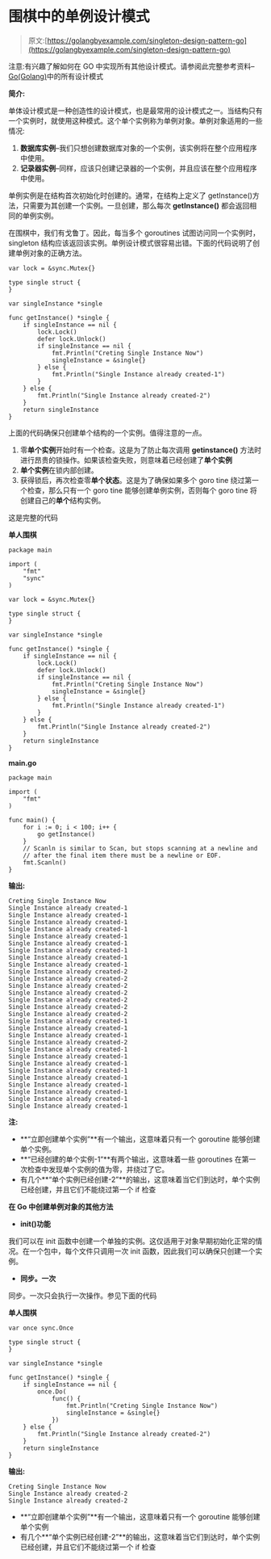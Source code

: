 # 围棋中的单例设计模式

> 原文:[https://golangbyexample.com/singleton-design-pattern-go](https://golangbyexample.com/singleton-design-pattern-go)

注意:有兴趣了解如何在 GO 中实现所有其他设计模式。请参阅此完整参考资料–[Go(Golang)](https://golangbyexample.com/all-design-patterns-golang/)中的所有设计模式

**简介:**

单体设计模式是一种创造性的设计模式，也是最常用的设计模式之一。当结构只有一个实例时，就使用这种模式。这个单个实例称为单例对象。单例对象适用的一些情况:

1.  **数据库实例**–我们只想创建数据库对象的一个实例，该实例将在整个应用程序中使用。
2.  **记录器实例**–同样，应该只创建记录器的一个实例，并且应该在整个应用程序中使用。

单例实例是在结构首次初始化时创建的。通常，在结构上定义了 getInstance()方法，只需要为其创建一个实例。一旦创建，那么每次 **getInstance()** 都会返回相同的单例实例。

在围棋中，我们有戈鲁丁。因此，每当多个 goroutines 试图访问同一个实例时，singleton 结构应该返回该实例。单例设计模式很容易出错。下面的代码说明了创建单例对象的正确方法。

```
var lock = &sync.Mutex{}

type single struct {
}

var singleInstance *single

func getInstance() *single {
    if singleInstance == nil {
        lock.Lock()
        defer lock.Unlock()
        if singleInstance == nil {
            fmt.Println("Creting Single Instance Now")
            singleInstance = &single{}
        } else {
            fmt.Println("Single Instance already created-1")
        }
    } else {
        fmt.Println("Single Instance already created-2")
    }
    return singleInstance
}
```

上面的代码确保只创建单个结构的一个实例。值得注意的一点。

1.  零**单个实例**开始时有一个检查。这是为了防止每次调用 **getinstance()** 方法时进行昂贵的锁操作。如果该检查失败，则意味着已经创建了**单个实例**
2.  **单个实例**在锁内部创建。
3.  获得锁后，再次检查零**单个状态**。这是为了确保如果多个 goro tine 绕过第一个检查，那么只有一个 goro tine 能够创建单例实例，否则每个 goro tine 将创建自己的**单个**结构实例。

这是完整的代码

**单人围棋**

```
package main

import (
    "fmt"
    "sync"
)

var lock = &sync.Mutex{}

type single struct {
}

var singleInstance *single

func getInstance() *single {
    if singleInstance == nil {
        lock.Lock()
        defer lock.Unlock()
        if singleInstance == nil {
            fmt.Println("Creting Single Instance Now")
            singleInstance = &single{}
        } else {
            fmt.Println("Single Instance already created-1")
        }
    } else {
        fmt.Println("Single Instance already created-2")
    }
    return singleInstance
}
```

**main.go**

```
package main

import (
    "fmt"
)

func main() {
    for i := 0; i < 100; i++ {
        go getInstance()
    }
    // Scanln is similar to Scan, but stops scanning at a newline and
    // after the final item there must be a newline or EOF.
    fmt.Scanln()
}
```

**输出:**

```
Creting Single Instance Now
Single Instance already created-1
Single Instance already created-1
Single Instance already created-1
Single Instance already created-1
Single Instance already created-1
Single Instance already created-1
Single Instance already created-1
Single Instance already created-1
Single Instance already created-1
Single Instance already created-2
Single Instance already created-2
Single Instance already created-2
Single Instance already created-2
Single Instance already created-2
Single Instance already created-2
Single Instance already created-2
Single Instance already created-1
Single Instance already created-1
Single Instance already created-1
Single Instance already created-2
Single Instance already created-1
Single Instance already created-1
Single Instance already created-1
Single Instance already created-1
Single Instance already created-1
Single Instance already created-1
Single Instance already created-1
Single Instance already created-1
Single Instance already created-1
```

**注:**

*   **“立即创建单个实例”**有一个输出，这意味着只有一个 goroutine 能够创建单个实例。
*   **“已经创建的单个实例-1”**有两个输出，这意味着一些 goroutines 在第一次检查中发现单个实例的值为零，并绕过了它。
*   有几个**“单个实例已经创建-2”**的输出，这意味着当它们到达时，单个实例已经创建，并且它们不能绕过第一个 if 检查

**在 Go 中创建单例对象的其他方法**

*   **init()功能**

我们可以在 init 函数中创建一个单独的实例。这仅适用于对象早期初始化正常的情况。在一个包中，每个文件只调用一次 init 函数，因此我们可以确保只创建一个实例。

*   **同步。一次**

同步。一次只会执行一次操作。参见下面的代码

**单人围棋**

```
var once sync.Once

type single struct {
}

var singleInstance *single

func getInstance() *single {
    if singleInstance == nil {
        once.Do(
            func() {
                fmt.Println("Creting Single Instance Now")
                singleInstance = &single{}
            })
    } else {
        fmt.Println("Single Instance already created-2")
    }
    return singleInstance
}
```

**输出:**

```
Creting Single Instance Now
Single Instance already created-2
Single Instance already created-2
```

*   **“立即创建单个实例”**有一个输出，这意味着只有一个 goroutine 能够创建单个实例
*   有几个**“单个实例已经创建-2”**的输出，这意味着当它们到达时，单个实例已经创建，并且它们不能绕过第一个 if 检查